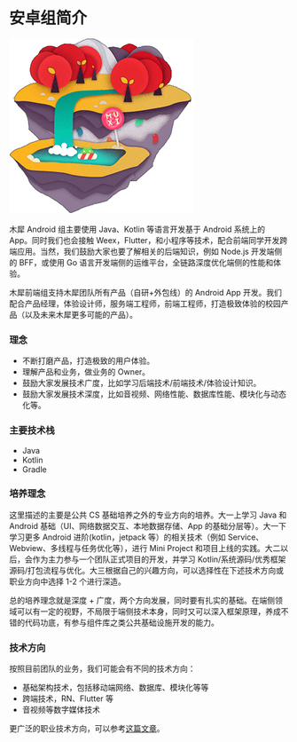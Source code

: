 # 安卓组简介

![插图](./android.png)

木犀 Android 组主要使用 Java、Kotlin 等语言开发基于 Android 系统上的 App。同时我们也会接触 Weex，Flutter，和小程序等技术，配合前端同学开发跨端应用。当然，我们鼓励大家也要了解相关的后端知识，例如 Node.js 开发端侧的 BFF，或使用 Go 语言开发端侧的运维平台，全链路深度优化端侧的性能和体验。

木犀前端组支持木犀团队所有产品（自研+外包线）的 Android App 开发。我们配合产品经理，体验设计师，服务端工程师，前端工程师，打造极致体验的校园产品（以及未来木犀更多可能的产品）。

### 理念

- 不断打磨产品，打造极致的用户体验。
- 理解产品和业务，做业务的 Owner。
- 鼓励大家发展技术广度，比如学习后端技术/前端技术/体验设计知识。
- 鼓励大家发展技术深度，比如音视频、网络性能、数据库性能、模块化与动态化等。

### 主要技术栈

- Java
- Kotlin
- Gradle

### 培养理念

这里描述的主要是公共 CS 基础培养之外的专业方向的培养。大一上学习 Java 和 Android 基础（UI、网络数据交互、本地数据存储、App 的基础分层等）。大一下学习更多 Android 进阶(kotlin，jetpack 等）的相关技术（例如 Service、Webview、多线程与任务优化等），进行 Mini Project 和项目上线的实践。大二以后，会作为主力参与一个团队正式项目的开发，并学习 Kotlin/系统源码/优秀框架源码/打包流程与优化。大三根据自己的兴趣方向，可以选择性在下述技术方向或职业方向中选择 1-2 个进行深造。

总的培养理念就是深度 + 广度，两个方向发展，同时要有扎实的基础。在端侧领域可以有一定的视野，不局限于端侧技术本身，同时又可以深入框架原理，养成不错的代码功底，有参与组件库之类公共基础设施开发的能力。

### 技术方向

按照目前团队的业务，我们可能会有不同的技术方向：

- 基础架构技术，包括移动端网络、数据库、模块化等等
- 跨端技术，RN、Flutter 等
- 音视频等数字媒体技术

更广泛的职业技术方向，可以参考[这篇文章](/mobile/appendix_tech_direction.html)。
